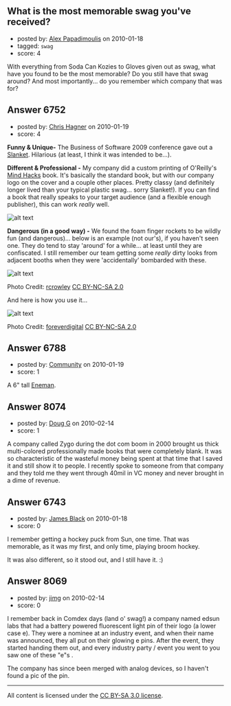 ## What is the most memorable swag you've received?

- posted by: [Alex Papadimoulis](https://stackexchange.com/users/-1/123-alex-papadimoulis) on 2010-01-18
- tagged: `swag`
- score: 4

With everything from Soda Can Kozies to Gloves given out as swag, what have you found to be the most memorable? Do you still have that swag around? And most importantly... do you remember which company that was for?


## Answer 6752

- posted by: [Chris Hagner](https://stackexchange.com/users/-1/1523-chris-hagner) on 2010-01-19
- score: 4

<p><strong>Funny &amp; Unique-</strong> The Business of Software 2009 conference gave out a <a href="http://www.theslanket.com/" rel="nofollow">Slanket</a>.  Hilarious (at least, I think it was intended to be...).</p>

<p><strong>Different &amp; Professional -</strong> My company did a custom printing of O'Reilly's <a href="http://www.mindhacks.com/book/" rel="nofollow">Mind Hacks</a> book.  It's basically the standard book, but with our company logo on the cover and a couple other places.  Pretty classy (and definitely longer lived than your typical plastic swag... sorry Slanket!).  If you can find a book that really speaks to your target audience (and a flexible enough publisher), this can work <em>really</em> well.</p>

<p><img src="http://www.mindhacks.com/bookcover.png" alt="alt text" /></p>

<p><strong>Dangerous (in a good way) -</strong> We found the foam finger rockets to be wildly fun (and dangerous)... below is an example (not our's), if you haven't seen one.  They do tend to stay 'around' for a while... at least until they are confiscated.  I still remember our team getting some <em>really</em> dirty looks from adjacent booths when they were 'accidentally' bombarded with these.  </p>

<p><img src="http://farm2.static.flickr.com/1425/976961414%5Fd59c8ada57.jpg" alt="alt text" /></p>

<p>Photo Credit: <a href="http://www.flickr.com/photos/rcrowley/976961414/" rel="nofollow">rcrowley</a> <a href="http://creativecommons.org/licenses/by-nc-sa/2.0/" rel="nofollow">CC BY-NC-SA 2.0</a></p>

<p>And here is how you use it...</p>

<p><img src="http://farm3.static.flickr.com/2326/2694609502%5Fc427389424.jpg" alt="alt text" /></p>

<p>Photo Credit: <a href="http://www.flickr.com/photos/foreverdigital/2694609502/" rel="nofollow">foreverdigital</a> <a href="http://creativecommons.org/licenses/by-nc-sa/2.0/" rel="nofollow">CC BY-NC-SA 2.0</a></p>



## Answer 6788

- posted by: [Community](https://stackexchange.com/users/-1/-1-community) on 2010-01-19
- score: 1

<p>A 6" tall <a href="http://prorev.com/2009/01/great-moments-in-marketing-eneman.html" rel="nofollow">Eneman</a>.</p>



## Answer 8074

- posted by: [Doug G](https://stackexchange.com/users/-1/2107-doug-g) on 2010-02-14
- score: 1

A company called Zygo during the dot com boom in 2000 brought us thick multi-colored professionally made books that were completely blank.   It was so characteristic of the wasteful money being spent at that time that I saved it and still show it to people.  I recently spoke to someone from that company and they told me they went through 40mil in VC money and never brought in a dime of revenue.  


## Answer 6743

- posted by: [James Black](https://stackexchange.com/users/-1/1074-james-black) on 2010-01-18
- score: 0

I remember getting a hockey puck from Sun, one time. That was memorable, as it was my first, and only time, playing broom hockey.

It was also different, so it stood out, and I still have it. :)


## Answer 8069

- posted by: [jimg](https://stackexchange.com/users/-1/2380-jimg) on 2010-02-14
- score: 0

I remember back in Comdex days (land o' swag!) a company named edsun labs that had a battery powered fluorescent light pin of their logo (a lower case e).  They were a nominee at an industry event, and when their name was announced, they all put on their glowing e pins. After the event, they started handing them out, and every industry party / event you went to you saw one of these "e"s .  

The company has since been merged with analog devices, so I haven't found a pic of the pin.



---

All content is licensed under the [CC BY-SA 3.0 license](https://creativecommons.org/licenses/by-sa/3.0/).
